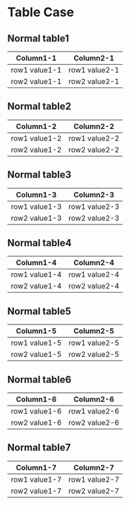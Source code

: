# Table Case
## Normal table1
| Column1-1 | Column2-1          |
| ------------- | ----------- |
| row1 value1-1      | row1 value2-1|
| row2 value1-1     | row2 value2-1 |

## Normal table2
| Column1-2 | Column2-2          |
| ------------- | ----------- |
| row1 value1-2      | row1 value2-2|
| row2 value1-2     | row2 value2-2 |

## Normal table3
| Column1-3 | Column2-3          |
| ------------- | ----------- |
| row1 value1-3      | row1 value2-3|
| row2 value1-3     | row2 value2-3 |

## Normal table4
| Column1-4 | Column2-4          |
| ------------- | ----------- |
| row1 value1-4      | row1 value2-4|
| row2 value1-4     | row2 value2-4 |

## Normal table5
| Column1-5 | Column2-5          |
| ------------- | ----------- |
| row1 value1-5      | row1 value2-5|
| row2 value1-5     | row2 value2-5 |

## Normal table6
| Column1-6 | Column2-6          |
| ------------- | ----------- |
| row1 value1-6      | row1 value2-6|
| row2 value1-6     | row2 value2-6 |

## Normal table7
| Column1-7 | Column2-7          |
| ------------- | ----------- |
| row1 value1-7      | row1 value2-7|
| row2 value1-7     | row2 value2-7 |